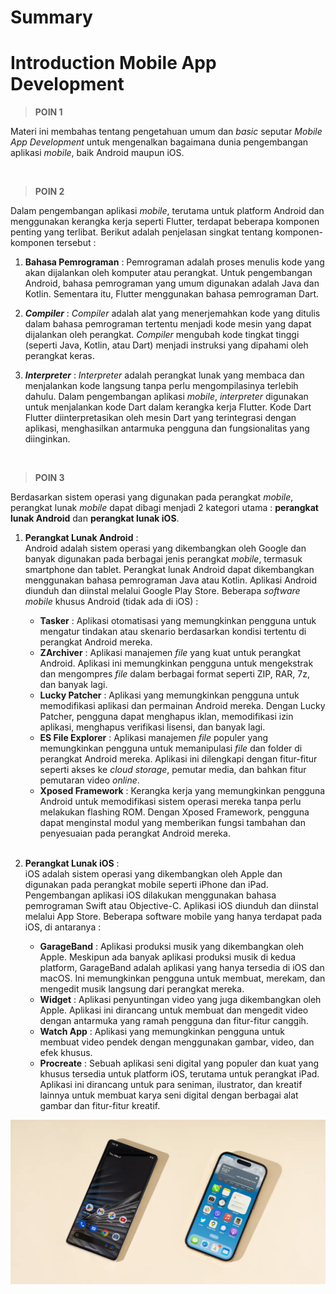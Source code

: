 # Summary
# Introduction Mobile App Development

> **POIN 1**

Materi ini membahas tentang pengetahuan umum dan *basic* seputar *Mobile App Development* untuk mengenalkan bagaimana dunia pengembangan aplikasi *mobile*, baik Android maupun iOS.

<br>

> **POIN 2**

Dalam pengembangan aplikasi *mobile*, terutama untuk platform Android dan menggunakan kerangka kerja seperti Flutter, terdapat beberapa komponen penting yang terlibat. Berikut adalah penjelasan singkat tentang komponen-komponen tersebut :  
1. **Bahasa Pemrograman** : Pemrograman adalah proses menulis kode yang akan dijalankan oleh komputer atau perangkat. Untuk pengembangan Android, bahasa pemrograman yang umum digunakan adalah Java dan Kotlin. Sementara itu, Flutter menggunakan bahasa pemrograman Dart. 

2. ***Compiler*** : *Compiler* adalah alat yang menerjemahkan kode yang ditulis dalam bahasa pemrograman tertentu menjadi kode mesin yang dapat dijalankan oleh perangkat. *Compiler* mengubah kode tingkat tinggi (seperti Java, Kotlin, atau Dart) menjadi instruksi yang dipahami oleh perangkat keras.

3. ***Interpreter*** :
*Interpreter* adalah perangkat lunak yang membaca dan menjalankan kode langsung tanpa perlu mengompilasinya terlebih dahulu. Dalam pengembangan aplikasi *mobile*, *interpreter* digunakan untuk menjalankan kode Dart dalam kerangka kerja Flutter. Kode Dart Flutter diinterpretasikan oleh mesin Dart yang terintegrasi dengan aplikasi, menghasilkan antarmuka pengguna dan fungsionalitas yang diinginkan.  
  
<br>

> **POIN 3**

Berdasarkan sistem operasi yang digunakan pada perangkat *mobile*, perangkat lunak *mobile* dapat dibagi menjadi 2 kategori utama : **perangkat lunak Android** dan **perangkat lunak iOS**.

1. **Perangkat Lunak Android** :  
Android adalah sistem operasi yang dikembangkan oleh Google dan banyak digunakan pada berbagai jenis perangkat *mobile*, termasuk smartphone dan tablet. Perangkat lunak Android dapat dikembangkan menggunakan bahasa pemrograman Java atau Kotlin. Aplikasi Android diunduh dan diinstal melalui Google Play Store. Beberapa *software mobile* khusus Android (tidak ada di iOS) :
   - **Tasker** : Aplikasi otomatisasi yang memungkinkan pengguna untuk mengatur tindakan atau skenario berdasarkan kondisi tertentu di perangkat Android mereka. 
   - **ZArchiver** : Aplikasi manajemen *file* yang kuat untuk perangkat Android. Aplikasi ini memungkinkan pengguna untuk mengekstrak dan mengompres *file* dalam berbagai format seperti ZIP, RAR, 7z, dan banyak lagi. 
   - **Lucky Patcher** : Aplikasi yang memungkinkan pengguna untuk memodifikasi aplikasi dan permainan Android mereka. Dengan Lucky Patcher, pengguna dapat menghapus iklan, memodifikasi izin aplikasi, menghapus verifikasi lisensi, dan banyak lagi. 
   - **ES File Explorer** : Aplikasi manajemen *file* populer yang memungkinkan pengguna untuk memanipulasi *file* dan folder di perangkat Android mereka. Aplikasi ini dilengkapi dengan fitur-fitur seperti akses ke *cloud storage*, pemutar media, dan bahkan fitur pemutaran video *online*.
   - **Xposed Framework** : Kerangka kerja yang memungkinkan pengguna Android untuk memodifikasi sistem operasi mereka tanpa perlu melakukan flashing ROM. Dengan Xposed Framework, pengguna dapat menginstal modul yang memberikan fungsi tambahan dan penyesuaian pada perangkat Android mereka.
   
   <br>
  
1. **Perangkat Lunak iOS** :  
iOS adalah sistem operasi yang dikembangkan oleh Apple dan digunakan pada perangkat mobile seperti iPhone dan iPad. Pengembangan aplikasi iOS dilakukan menggunakan bahasa pemrograman Swift atau Objective-C. Aplikasi iOS diunduh dan diinstal melalui App Store. Beberapa software mobile yang hanya terdapat pada iOS, di antaranya :
   - **GarageBand** : Aplikasi produksi musik yang dikembangkan oleh Apple. Meskipun ada banyak aplikasi produksi musik di kedua platform, GarageBand adalah aplikasi yang hanya tersedia di iOS dan macOS. Ini memungkinkan pengguna untuk membuat, merekam, dan mengedit musik langsung dari perangkat mereka.
   - **Widget** : Aplikasi penyuntingan video yang juga dikembangkan oleh Apple. Aplikasi ini dirancang untuk membuat dan mengedit video dengan antarmuka yang ramah pengguna dan fitur-fitur canggih.
   - **Watch App** : Aplikasi yang memungkinkan pengguna untuk membuat video pendek dengan menggunakan gambar, video, dan efek khusus.
   - **Procreate** : Sebuah aplikasi seni digital yang populer dan kuat yang khusus tersedia untuk platform iOS, terutama untuk perangkat iPad. Aplikasi ini dirancang untuk para seniman, ilustrator, dan kreatif lainnya untuk membuat karya seni digital dengan berbagai alat gambar dan fitur-fitur kreatif. 

![Android vs iPhone.jpg](img/iphonevsandroid-2048px-8606-2x1-1.jpg "Android vs iPhone")